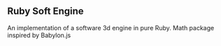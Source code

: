 ## Ruby Soft Engine

An implementation of a software 3d engine in pure Ruby.
Math package inspired by Babylon.js